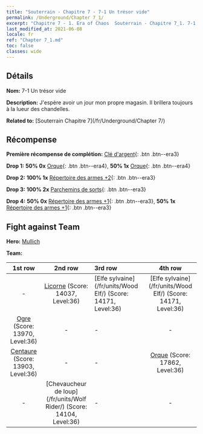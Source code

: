 ```yaml
---
title: "Souterrain - Chapitre 7 - 7-1 Un trésor vide"
permalink: /Underground/Chapter 7_1/
excerpt: "Chapitre 7 - 1. Era of Chaos  Souterrain - Chapitre 7_1. 7-1 Un trésor vide"
last_modified_at: 2021-06-08
locale: fr
ref: "Chapter 7_1.md"
toc: false
classes: wide
---
```


## Détails

 **Nom:** 7-1 Un trésor vide

 **Description:** J'espère avoir un jour mon propre magasin. Il brillera toujours à la lueur des chandelles.

 **Related to:** [Souterrain Chapitre 7](/fr/Underground/Chapter 7/)

## Récompense

 **Première récompense de complétion:** [Clé d'argent](/ItemsFR/con_693/){: .btn .btn--era3}

 **Drop 1:** **50% 0x** [Orque](/ItemsFR/unt_219/){: .btn .btn--era4}, **50% 1x** [Orque](/ItemsFR/unt_219/){: .btn .btn--era4}

 **Drop 2:** **100% 1x** [Répertoire des armes +2](/ItemsFR/mat_32/){: .btn .btn--era3}

 **Drop 3:** **100% 2x** [Parchemins de sorts](/ItemsFR/con_694/){: .btn .btn--era3}

 **Drop 4:** **50% 0x** [Répertoire des armes +1](/ItemsFR/mat_25/){: .btn .btn--era3}, **50% 1x** [Répertoire des armes +1](/ItemsFR/mat_25/){: .btn .btn--era3}


## Fight against Team
 **Hero:** [Mullich](/fr/heroes/Mullich/)

 **Team:**


  | 1st row | 2nd row | 3rd row | 4th row |
  |:----:|:----:|:----|:----:|
  | - | [Licorne](/fr/units/Unicorn/) (Score: 14037, Level:36)  | [Elfe sylvaine](/fr/units/Wood Elf/) (Score: 14171, Level:36)  | [Elfe sylvaine](/fr/units/Wood Elf/) (Score: 14171, Level:36)  |
  | [Ogre](/fr/units/Ogre/) (Score: 13970, Level:36)  | - | - | - |
  | [Centaure](/fr/units/Centaur/) (Score: 13903, Level:36)  | - | - | [Orque](/fr/units/Orc/) (Score: 17862, Level:36)  |
  | - | [Chevaucheur de loup](/fr/units/Wolf Rider/) (Score: 14104, Level:36)  | - | - |



